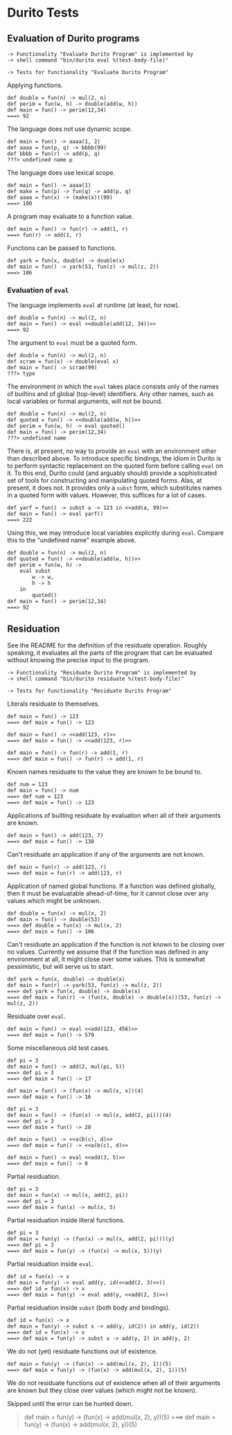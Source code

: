 Durito Tests
============

Evaluation of Durito programs
-----------------------------

    -> Functionality "Evaluate Durito Program" is implemented by
    -> shell command "bin/durito eval %(test-body-file)"

    -> Tests for functionality "Evaluate Durito Program"

Applying functions.

    def double = fun(n) -> mul(2, n)
    def perim = fun(w, h) -> double(add(w, h))
    def main = fun() -> perim(12,34)
    ===> 92

The language does not use dynamic scope.

    def main = fun() -> aaaa(1, 2)
    def aaaa = fun(p, q) -> bbbb(99)
    def bbbb = fun(r) -> add(p, q)
    ???> undefined name p

The language does use lexical scope.

    def main = fun() -> aaaa(1)
    def make = fun(p) -> fun(q) -> add(p, q)
    def aaaa = fun(x) -> (make(x))(99)
    ===> 100

A program may evaluate to a function value.

    def main = fun() -> fun(r) -> add(1, r)
    ===> fun(r) -> add(1, r)

Functions can be passed to functions.

    def yark = fun(x, double) -> double(x)
    def main = fun() -> yark(53, fun(z) -> mul(z, 2))
    ===> 106

### Evaluation of `eval`

The language implements `eval` at runtime (at least, for now).

    def double = fun(n) -> mul(2, n)
    def main = fun() -> eval <<double(add(12, 34))>>
    ===> 92

The argument to `eval` must be a quoted form.

    def double = fun(n) -> mul(2, n)
    def scram = fun(x) -> double(eval x)
    def main = fun() -> scram(99)
    ???> type

The environment in which the `eval` takes place consists
only of the names of builtins and of global (top-level)
identifiers.  Any other names, such as local variables
or formal arguments, will not be bound.

    def double = fun(n) -> mul(2, n)
    def quoted = fun() -> <<double(add(w, h))>>
    def perim = fun(w, h) -> eval quoted()
    def main = fun() -> perim(12,34)
    ???> undefined name

There is, at present, no way to provide an `eval` with an environment
other than described above.  To introduce specific bindings, the idiom
in Durito is to perform syntactic replacement on the quoted form
before calling `eval` on it.  To this end, Durito could (and arguably
should) provide a sophisticated set of tools for constructing and
manipulating quoted forms.  Alas, at present, it does not.  It provides
only a `subst` form, which substitutes names in a quoted form with
values.  However, this suffices for a lot of cases.

    def yarf = fun() -> subst a -> 123 in <<add(a, 99)>>
    def main = fun() -> eval yarf()
    ===> 222

Using this, we may introduce local variables explicitly during `eval`.
Compare this to the "undefined name" example above.

    def double = fun(n) -> mul(2, n)
    def quoted = fun() -> <<double(add(w, h))>>
    def perim = fun(w, h) ->
        eval subst
            w -> w,
            h -> h
        in
            quoted()
    def main = fun() -> perim(12,34)
    ===> 92

Residuation
-----------

See the README for the definition of the residuate operation.  Roughly
speaking, it evaluates all the parts of the program that can be evaluated
without knowing the precise input to the program.

    -> Functionality "Residuate Durito Program" is implemented by
    -> shell command "bin/durito residuate %(test-body-file)"

    -> Tests for functionality "Residuate Durito Program"

Literals residuate to themselves.

    def main = fun() -> 123
    ===> def main = fun() -> 123

    def main = fun() -> <<add(123, r)>>
    ===> def main = fun() -> <<add(123, r)>>

    def main = fun() -> fun(r) -> add(1, r)
    ===> def main = fun() -> fun(r) -> add(1, r)

Known names residuate to the value they are known to be bound to.

    def num = 123
    def main = fun() -> num
    ===> def num = 123
    ===> def main = fun() -> 123

Applications of builting residuate by evaluation when all of their arguments are known.

    def main = fun() -> add(123, 7)
    ===> def main = fun() -> 130

Can't residuate an application if any of the arguments are not known.

    def main = fun(r) -> add(123, r)
    ===> def main = fun(r) -> add(123, r)

Application of named global functions.  If a function was defined globally,
then it must be evaluatable ahead-of-time, for it cannot close over any values
which might be unknown.

    def double = fun(x) -> mul(x, 2)
    def main = fun() -> double(53)
    ===> def double = fun(x) -> mul(x, 2)
    ===> def main = fun() -> 106

Can't residuate an application if the function is not known to be closing
over no values.  Currently we assume that if the function was defined
in any environment at all, it might close over some values.  This is somewhat
pessimistic, but will serve us to start.

    def yark = fun(x, double) -> double(x)
    def main = fun(r) -> yark(53, fun(z) -> mul(z, 2))
    ===> def yark = fun(x, double) -> double(x)
    ===> def main = fun(r) -> (fun(x, double) -> double(x))(53, fun(z) -> mul(z, 2))

Residuate over `eval`.

    def main = fun() -> eval <<add(123, 456)>>
    ===> def main = fun() -> 579

Some miscellaneous old test cases.

    def pi = 3
    def main = fun() -> add(2, mul(pi, 5))
    ===> def pi = 3
    ===> def main = fun() -> 17

    def main = fun() -> (fun(x) -> mul(x, x))(4)
    ===> def main = fun() -> 16

    def pi = 3
    def main = fun() -> (fun(x) -> mul(x, add(2, pi)))(4)
    ===> def pi = 3
    ===> def main = fun() -> 20

    def main = fun() -> <<a(b(c), d)>>
    ===> def main = fun() -> <<a(b(c), d)>>

    def main = fun() -> eval <<add(3, 5)>>
    ===> def main = fun() -> 8

Partial residuation.

    def pi = 3
    def main = fun(x) -> mul(x, add(2, pi))
    ===> def pi = 3
    ===> def main = fun(x) -> mul(x, 5)

Partial residuation inside literal functions.

    def pi = 3
    def main = fun(y) -> (fun(x) -> mul(x, add(2, pi)))(y)
    ===> def pi = 3
    ===> def main = fun(y) -> (fun(x) -> mul(x, 5))(y)

Partial residuation inside `eval`.

    def id = fun(x) -> x
    def main = fun(y) -> eval add(y, id(<<add(2, 3)>>))
    ===> def id = fun(x) -> x
    ===> def main = fun(y) -> eval add(y, <<add(2, 3)>>)

Partial residuation inside `subst` (both body and bindings).

    def id = fun(x) -> x
    def main = fun(y) -> subst x -> add(y, id(2)) in add(y, id(2))
    ===> def id = fun(x) -> x
    ===> def main = fun(y) -> subst x -> add(y, 2) in add(y, 2)

We do not (yet) residuate functions out of existence.

    def main = fun(y) -> (fun(x) -> add(mul(x, 2), 1))(5)
    ===> def main = fun(y) -> (fun(x) -> add(mul(x, 2), 1))(5)

We do not residuate functions out of existence when all of their
arguments are known but they close over values (which might not be known).

Skipped until the error can be hunted down.

>   def main = fun(y) -> (fun(x) -> add(mul(x, 2), y))(5)
>   ===> def main = fun(y) -> (fun(x) -> add(mul(x, 2), y))(5)

